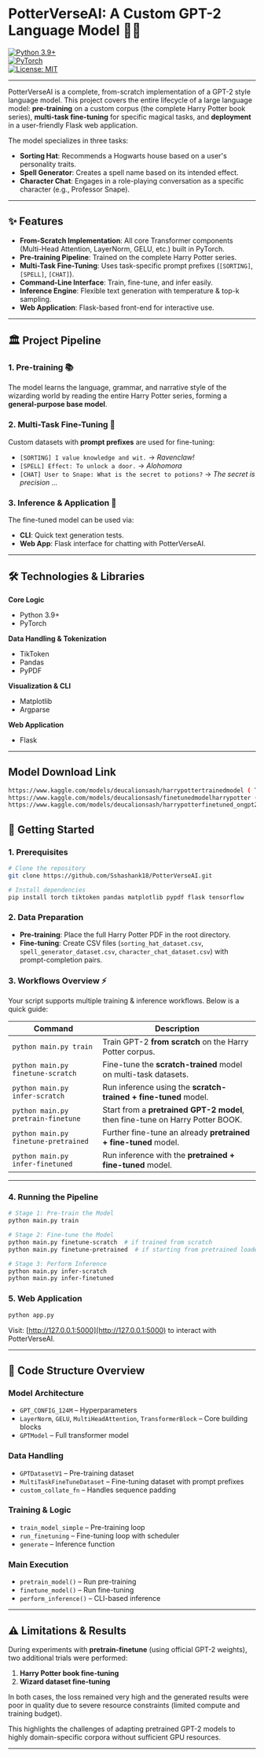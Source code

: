 # PotterVerseAI: A Custom GPT-2 Language Model 🧙‍♂️

[![Python 3.9+](https://img.shields.io/badge/python-3.9%2B-blue)](https://www.python.org/)  
[![PyTorch](https://img.shields.io/badge/PyTorch-2.x-red)](https://pytorch.org/)  
[![License: MIT](https://img.shields.io/badge/License-MIT-green.svg)](LICENSE)

---

PotterVerseAI is a complete, from-scratch implementation of a GPT-2 style language model. This project covers the entire lifecycle of a large language model: **pre-training** on a custom corpus (the complete Harry Potter book series), **multi-task fine-tuning** for specific magical tasks, and **deployment** in a user-friendly Flask web application.

The model specializes in three tasks:

- **Sorting Hat**: Recommends a Hogwarts house based on a user's personality traits.  
- **Spell Generator**: Creates a spell name based on its intended effect.  
- **Character Chat**: Engages in a role-playing conversation as a specific character (e.g., Professor Snape).  

---

## ✨ Features
- **From-Scratch Implementation**: All core Transformer components (Multi-Head Attention, LayerNorm, GELU, etc.) built in PyTorch.  
- **Pre-training Pipeline**: Trained on the complete Harry Potter series.  
- **Multi-Task Fine-Tuning**: Uses task-specific prompt prefixes (`[SORTING]`, `[SPELL]`, `[CHAT]`).  
- **Command-Line Interface**: Train, fine-tune, and infer easily.  
- **Inference Engine**: Flexible text generation with temperature & top-k sampling.  
- **Web Application**: Flask-based front-end for interactive use.  

---

## 🏛️ Project Pipeline

### 1. Pre-training 📚
The model learns the language, grammar, and narrative style of the wizarding world by reading the entire Harry Potter series, forming a **general-purpose base model**.

### 2. Multi-Task Fine-Tuning 🎯
Custom datasets with **prompt prefixes** are used for fine-tuning:
- `[SORTING] I value knowledge and wit.` → *Ravenclaw!*  
- `[SPELL] Effect: To unlock a door.` → *Alohomora*  
- `[CHAT] User to Snape: What is the secret to potions?` → *The secret is precision …*  

### 3. Inference & Application 💬
The fine-tuned model can be used via:
- **CLI**: Quick text generation tests.  
- **Web App**: Flask interface for chatting with PotterVerseAI.  

---

## 🛠️ Technologies & Libraries

**Core Logic**  
- Python 3.9+  
- PyTorch  

**Data Handling & Tokenization**  
- TikToken  
- Pandas  
- PyPDF  

**Visualization & CLI**  
- Matplotlib  
- Argparse  

**Web Application**  
- Flask  

---


## Model Download Link
```bash
https://www.kaggle.com/models/deucalionsash/harrypottertrainedmodel ( Trained From Scratch Model )
https://www.kaggle.com/models/deucalionsash/finetunedmodelharrypotter ( Scratch Trained Model Finetuned )
https://www.kaggle.com/models/deucalionsash/harrypotterfinetuned_ongpt2_weights ( Model is on GPT2 weights)
```

## 🚀 Getting Started

### 1. Prerequisites
```bash
# Clone the repository
git clone https://github.com/Sshashank18/PotterVerseAI.git

# Install dependencies
pip install torch tiktoken pandas matplotlib pypdf flask tensorflow
```

### 2. Data Preparation
- **Pre-training**: Place the full Harry Potter PDF in the root directory.  
- **Fine-tuning**: Create CSV files (`sorting_hat_dataset.csv`, `spell_generator_dataset.csv`, `character_chat_dataset.csv`) with prompt-completion pairs.  

### 3. Workflows Overview ⚡
Your script supports multiple training & inference workflows. Below is a quick guide:

| Command | Description |
|---------|-------------|
| `python main.py train` | Train GPT-2 **from scratch** on the Harry Potter corpus. |
| `python main.py finetune-scratch` | Fine-tune the **scratch-trained** model on multi-task datasets. |
| `python main.py infer-scratch` | Run inference using the **scratch-trained + fine-tuned** model. |
| `python main.py pretrain-finetune` | Start from a **pretrained GPT-2 model**, then fine-tune on Harry Potter BOOK. |
| `python main.py finetune-pretrained` | Further fine-tune an already **pretrained + fine-tuned** model. |
| `python main.py infer-finetuned` | Run inference with the **pretrained + fine-tuned** model. |

---

### 4. Running the Pipeline
```bash
# Stage 1: Pre-train the Model
python main.py train

# Stage 2: Fine-tune the Model
python main.py finetune-scratch  # if trained from scratch
python main.py finetune-pretrained  # if starting from pretrained loaded weights

# Stage 3: Perform Inference
python main.py infer-scratch
python main.py infer-finetuned
```

### 5. Web Application
```bash
python app.py
```
Visit: [http://127.0.0.1:5000](http://127.0.0.1:5000) to interact with PotterVerseAI.

---

## 📜 Code Structure Overview

### Model Architecture
- `GPT_CONFIG_124M` – Hyperparameters  
- `LayerNorm`, `GELU`, `MultiHeadAttention`, `TransformerBlock` – Core building blocks  
- `GPTModel` – Full transformer model  

### Data Handling
- `GPTDatasetV1` – Pre-training dataset  
- `MultiTaskFineTuneDataset` – Fine-tuning dataset with prompt prefixes  
- `custom_collate_fn` – Handles sequence padding  

### Training & Logic
- `train_model_simple` – Pre-training loop  
- `run_finetuning` – Fine-tuning loop with scheduler  
- `generate` – Inference function  

### Main Execution
- `pretrain_model()` – Run pre-training  
- `finetune_model()` – Run fine-tuning  
- `perform_inference()` – CLI-based inference  

---

## ⚠️ Limitations & Results

During experiments with **pretrain-finetune** (using official GPT-2 weights), two additional trials were performed:

1. **Harry Potter book fine-tuning**
2. **Wizard dataset fine-tuning**

In both cases, the loss remained very high and the generated results were poor in quality due to severe resource constraints (limited compute and training budget).

This highlights the challenges of adapting pretrained GPT-2 models to highly domain-specific corpora without sufficient GPU resources.

---